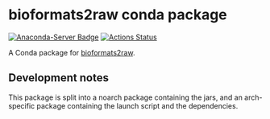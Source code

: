 # bioformats2raw conda package
[![Anaconda-Server Badge](https://anaconda.org/ome/bioformats2raw/badges/version.svg)](https://anaconda.org/ome/bioformats2raw)
[![Actions Status](https://github.com/ome/conda-bioformats2raw/workflows/Conda/badge.svg)](https://github.com/ome/conda-bioformats2raw/actions)

A Conda package for [bioformats2raw](https://github.com/glencoesoftware/bioformats2raw).


## Development notes

This package is split into a noarch package containing the jars, and an arch-specific package containing the launch script and the dependencies.
